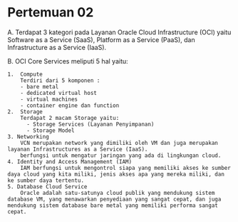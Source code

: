 # Pertemuan 02
A.  Terdapat 3 kategori pada Layanan Oracle Cloud Infrastructure (OCI) yaitu Software as a Service (SaaS), Platform as a Service (PaaS), dan Infrastructure as a Service (IaaS).

B.  OCI Core Services meliputi 5 hal yaitu:

    1.  Compute
        Terdiri dari 5 komponen : 
        - bare metal
        - dedicated virtual host
        - virtual machines
        - container engine dan function
    2.  Storage
        Terdapat 2 macam Storage yaitu:
          - Storage Services (Layanan Penyimpanan)
          - Storage Model
    3. Networking
        VCN merupakan network yang dimiliki oleh VM dan juga merupakan layanan Infrastructures as a Service (IaaS).
        berfungsi untuk mengatur jaringan yang ada di lingkungan cloud.
    4. Identity and Access Management (IAM) 
        IAM berfungsi untuk mengontrol siapa yang memiliki akses ke sumber daya cloud yang kita miliki, jenis akses apa yang mereka miliki, dan ke sumber daya tertentu.
    5. Database Cloud Service
        Oracle adalah satu-satunya cloud publik yang mendukung sistem database VM, yang menawarkan penyediaan yang sangat cepat, dan juga mendukung sistem database bare metal yang memiliki performa sangat cepat.
